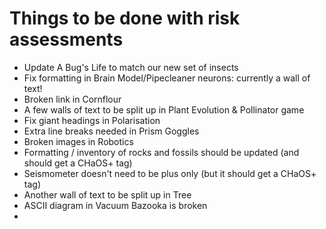 # Things to be done with risk assessments

- Update A Bug's Life to match our new set of insects
- Fix formatting in Brain Model/Pipecleaner neurons: currently a wall of text!
- Broken link in Cornflour
- A few walls of text to be split up in Plant Evolution & Pollinator game
- Fix giant headings in Polarisation
- Extra line breaks needed in Prism Goggles
- Broken images in Robotics
- Formatting / inventory of rocks and fossils should be updated (and should get a CHaOS+ tag)
- Seismometer doesn't need to be plus only (but it should get a CHaOS+ tag)
- Another wall of text to be split up in Tree
- ASCII diagram in Vacuum Bazooka is broken
- 